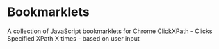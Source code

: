 # Bookmarklets
A collection of JavaScript bookmarklets for Chrome
ClickXPath - Clicks Specified XPath X times - based on user input
